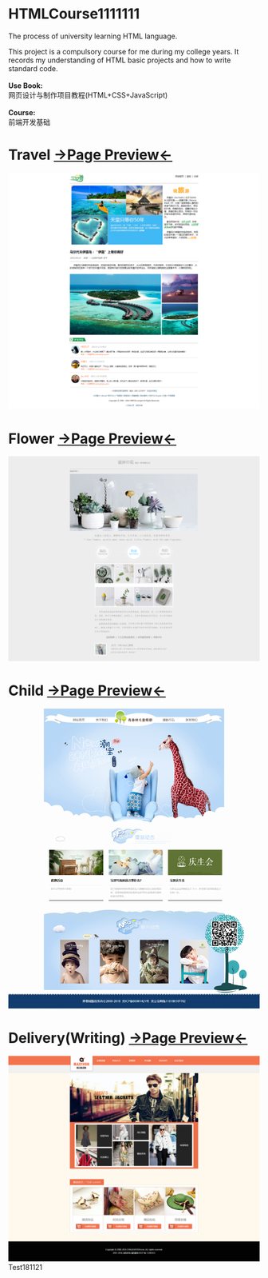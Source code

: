 # HTMLCourse1111111
The process of university learning HTML language.

This project is a compulsory course for me during my college years. It records my understanding of HTML basic projects and how to write standard code.
<br><br>
<strong>Use Book:</strong><br>网页设计与制作项目教程(HTML+CSS+JavaScript)
<br><br>
<strong>Course:</strong><br>前端开发基础

# Travel <a href="https://711.lzzy.ml/lx/HTMLCourse/Travel">→Page Preview←</a>
<img src="https://github.com/550645679/HTMLCourse/blob/master/Travel/View.png">

# Flower <a href="https://711.lzzy.ml/lx/HTMLCourse/Flower">→Page Preview←</a>
<img src="https://github.com/550645679/HTMLCourse/blob/master/Flower/View.png">

# Child <a href="https://711.lzzy.ml/lx/HTMLCourse/Child">→Page Preview←</a>
<img src="https://github.com/550645679/HTMLCourse/blob/master/Child/View.png">

# Delivery(Writing) <a href="https://711.lzzy.ml/lx/HTMLCourse/Delivery">→Page Preview←</a>
<img src="https://github.com/550645679/HTMLCourse/blob/master/Delivery/View.png">Test181121
